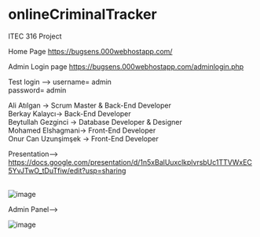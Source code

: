 # onlineCriminalTracker
ITEC 316 Project

Home Page
https://bugsens.000webhostapp.com/

Admin Login page 
https://bugsens.000webhostapp.com/adminlogin.php

Test login -->
username= admin </br>
password= admin </br>

 Ali Atılgan  → Scrum Master & Back-End Developer </br>
 Berkay Kalaycı→ Back-End Developer </br>
 Beytullah Gezginci → Database Developer & Designer </br>
 Mohamed Elshagmani→ Front-End Developer</br>
 Onur Can Uzunşimşek  → Front-End Developer</br>

Presentation--> </br>
https://docs.google.com/presentation/d/1n5xBalUuxclkplvrsbUc1TTVWxEC5YvJTwO_tDuTfiw/edit?usp=sharing </br> </br>

![image](https://user-images.githubusercontent.com/75696715/149083480-11193a2a-489d-4d36-bba6-c6ab1facd571.png)


Admin Panel-->

![image](https://user-images.githubusercontent.com/75696715/149083582-47cf2ac6-917e-47ec-8c26-1384573a2390.png)
